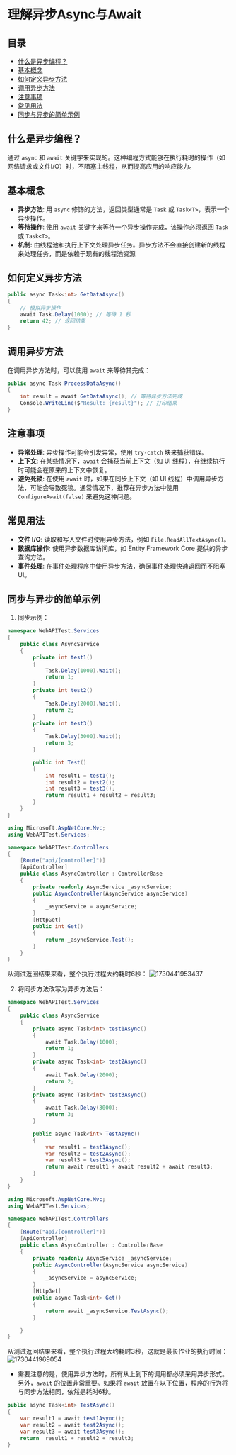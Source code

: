 # 理解异步Async与Await

## 目录
- [什么是异步编程？](#什么是异步编程？)
- [基本概念](#基本概念)
- [如何定义异步方法](#如何定义异步方法)
- [调用异步方法](#调用异步方法)
- [注意事项](#注意事项)
- [常见用法](#常见用法)
- [同步与异步的简单示例](#同步与异步的简单示例)


## 什么是异步编程？
通过 `async` 和 `await` 关键字来实现的。这种编程方式能够在执行耗时的操作（如网络请求或文件I/O）时，不阻塞主线程，从而提高应用的响应能力。

## 基本概念
- **异步方法**: 用 `async` 修饰的方法，返回类型通常是 `Task` 或 `Task<T>`，表示一个异步操作。
- **等待操作**: 使用 `await` 关键字来等待一个异步操作完成，该操作必须返回 `Task` 或 `Task<T>`。
- **机制**: 由线程池和执行上下文处理异步任务。异步方法不会直接创建新的线程来处理任务，而是依赖于现有的线程池资源

## 如何定义异步方法
```C#
public async Task<int> GetDataAsync()
{
    // 模拟异步操作
    await Task.Delay(1000); // 等待 1 秒
    return 42; // 返回结果
}
```

## 调用异步方法
在调用异步方法时，可以使用 `await` 来等待其完成：
```C#
public async Task ProcessDataAsync()
{
    int result = await GetDataAsync(); // 等待异步方法完成
    Console.WriteLine($"Result: {result}"); // 打印结果
}
```
## 注意事项
- **异常处理**: 异步操作可能会引发异常，使用 `try-catch` 块来捕获错误。
- **上下文**: 在某些情况下，`await` 会捕获当前上下文（如 UI 线程），在继续执行时可能会在原来的上下文中恢复。
- **避免死锁**: 在使用 `await` 时，如果在同步上下文（如 UI 线程）中调用异步方法，可能会导致死锁。通常情况下，推荐在异步方法中使用 `ConfigureAwait(false)` 来避免这种问题。

## 常见用法
- **文件 I/O**: 读取和写入文件时使用异步方法，例如 `File.ReadAllTextAsync()`。
- **数据库操作**: 使用异步数据库访问库，如 Entity Framework Core 提供的异步查询方法。
- **事件处理**: 在事件处理程序中使用异步方法，确保事件处理快速返回而不阻塞 UI。

## 同步与异步的简单示例

1. 同步示例：
```C#
namespace WebAPITest.Services
{
    public class AsyncService
    {
        private int test1()
        {
            Task.Delay(1000).Wait();
            return 1;
        }
        private int test2()
        {
            Task.Delay(2000).Wait();
            return 2;
        }
        private int test3()
        {
            Task.Delay(3000).Wait();
            return 3;
        }

        public int Test()
        {
            int result1 = test1();
            int result2 = test2();
            int result3 = test3();
            return result1 + result2 + result3;
        }
    }
}
```
```C#
using Microsoft.AspNetCore.Mvc;
using WebAPITest.Services;

namespace WebAPITest.Controllers
{
    [Route("api/[controller]")]
    [ApiController]
    public class AsyncController : ControllerBase
    {
        private readonly AsyncService _asyncService;
        public AsyncController(AsyncService asyncService)
        {
            _asyncService = asyncService;
        }
        [HttpGet]
        public int Get()
        {
            return _asyncService.Test();
        }
    }
}
```
从测试返回结果来看，整个执行过程大约耗时6秒：
![1730441953437](https://github.com/user-attachments/assets/9f07136d-1ba5-4f8a-a660-b12a1472b279)

2. 将同步方法改写为异步方法后：

```C#
namespace WebAPITest.Services
{
    public class AsyncService
    {
        private async Task<int> test1Async()
        {
            await Task.Delay(1000);
            return 1;
        }
        private async Task<int> test2Async()
        {
            await Task.Delay(2000);
            return 2;
        }
        private async Task<int> test3Async()
        {
            await Task.Delay(3000);
            return 3;
        }

        public async Task<int> TestAsync()
        {
            var result1 = test1Async();
            var result2 = test2Async();
            var result3 = test3Async();
            return await result1 + await result2 + await result3;
        }
    }
}
```
```C#
using Microsoft.AspNetCore.Mvc;
using WebAPITest.Services;

namespace WebAPITest.Controllers
{
    [Route("api/[controller]")]
    [ApiController]
    public class AsyncController : ControllerBase
    {
        private readonly AsyncService _asyncService;
        public AsyncController(AsyncService asyncService)
        {
            _asyncService = asyncService;
        }
        [HttpGet]
        public async Task<int> Get()
        {
            return await _asyncService.TestAsync();
        }

    }
}
```
从测试返回结果来看，整个执行过程大约耗时3秒，这就是最长作业的执行时间：
![1730441969054](https://github.com/user-attachments/assets/fb6ca62d-727f-424f-9bfe-2dd082c8ea81)

* 需要注意的是，使用异步方法时，所有从上到下的调用都必须采用异步形式。另外，`await` 的位置非常重要。如果将 `await` 放置在以下位置，程序的行为将与同步方法相同，依然是耗时6秒。
```C#
public async Task<int> TestAsync()
{
    var result1 = await test1Async();
    var result2 = await test2Async();
    var result3 = await test3Async();
    return  result1 + result2 + result3;
}
```
